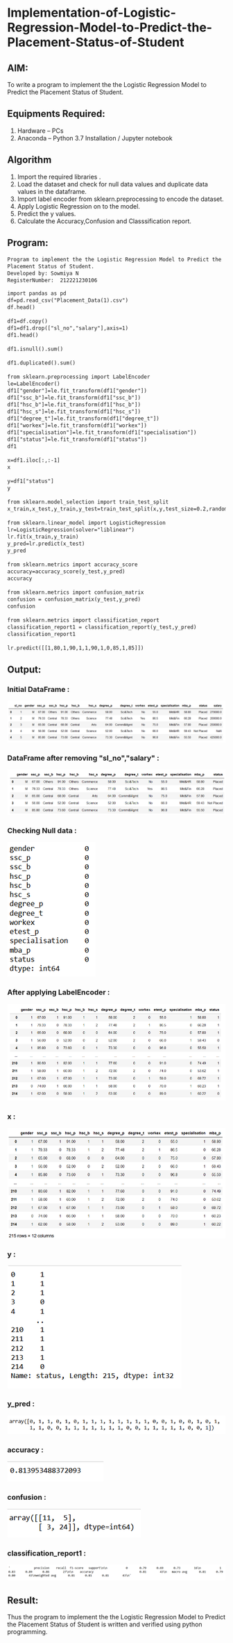 # Implementation-of-Logistic-Regression-Model-to-Predict-the-Placement-Status-of-Student

## AIM:
To write a program to implement the the Logistic Regression Model to Predict the Placement Status of Student.

## Equipments Required:
1. Hardware – PCs
2. Anaconda – Python 3.7 Installation / Jupyter notebook

## Algorithm
1. Import the required libraries .
2. Load the dataset and check for null data values and duplicate data values in the dataframe.
3. Import label encoder from sklearn.preprocessing to encode the dataset.
4. Apply Logistic Regression on to the model.
5. Predict the y values.
6. Calculate the Accuracy,Confusion and Classsification report.

## Program:
```
Program to implement the the Logistic Regression Model to Predict the Placement Status of Student.
Developed by: Sowmiya N
RegisterNumber:  212221230106
```
```
import pandas as pd
df=pd.read_csv("Placement_Data(1).csv")
df.head()

df1=df.copy()
df1=df1.drop(["sl_no","salary"],axis=1)
df1.head()

df1.isnull().sum()

df1.duplicated().sum()

from sklearn.preprocessing import LabelEncoder
le=LabelEncoder()
df1["gender"]=le.fit_transform(df1["gender"])
df1["ssc_b"]=le.fit_transform(df1["ssc_b"])
df1["hsc_b"]=le.fit_transform(df1["hsc_b"])
df1["hsc_s"]=le.fit_transform(df1["hsc_s"])
df1["degree_t"]=le.fit_transform(df1["degree_t"])
df1["workex"]=le.fit_transform(df1["workex"])
df1["specialisation"]=le.fit_transform(df1["specialisation"])
df1["status"]=le.fit_transform(df1["status"])
df1

x=df1.iloc[:,:-1]
x

y=df1["status"]
y

from sklearn.model_selection import train_test_split
x_train,x_test,y_train,y_test=train_test_split(x,y,test_size=0.2,random_state=0)

from sklearn.linear_model import LogisticRegression
lr=LogisticRegression(solver="liblinear")
lr.fit(x_train,y_train)
y_pred=lr.predict(x_test)
y_pred

from sklearn.metrics import accuracy_score
accuracy=accuracy_score(y_test,y_pred)
accuracy

from sklearn.metrics import confusion_matrix
confusion = confusion_matrix(y_test,y_pred)
confusion

from sklearn.metrics import classification_report
classification_report1 = classification_report(y_test,y_pred)
classification_report1

lr.predict([[1,80,1,90,1,1,90,1,0,85,1,85]])
```

## Output:
### Initial DataFrame :
![op](./91.png)
### DataFrame after removing "sl_no","salary" :
![op](./92.png)
### Checking Null data :
![op](./93.png)
### After applying LabelEncoder :
![op](./94.png)
### x :
![op](./95.png)
### y :
![op](./96.png)
### y_pred :
![op](./97.png)
### accuracy :
![op](./98.png)
### confusion :
![op](./99.png)
### classification_report1 :
![op](./910.png)


## Result:
Thus the program to implement the the Logistic Regression Model to Predict the Placement Status of Student is written and verified using python programming.
